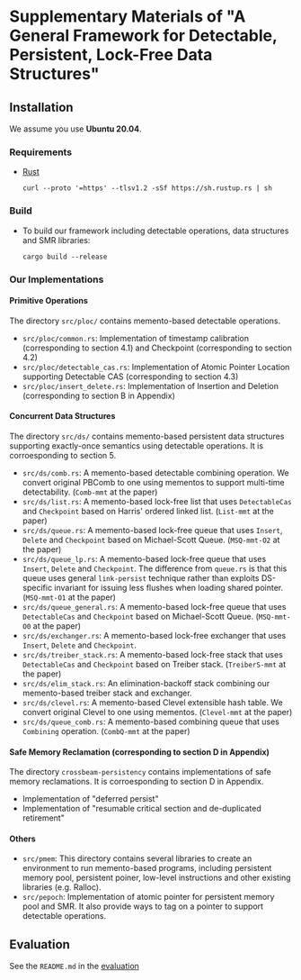 # Supplementary Materials of "A General Framework for Detectable, Persistent, Lock-Free Data Structures"

## Installation

We assume you use **Ubuntu 20.04**.

### Requirements

- [Rust](https://www.rust-lang.org/)
  ```
  curl --proto '=https' --tlsv1.2 -sSf https://sh.rustup.rs | sh
  ```

### Build

- To build our framework including detectable operations, data structures and SMR libraries:
  ```
  cargo build --release
  ```

### Our Implementations

#### Primitive Operations

The directory `src/ploc/` contains memento-based detectable operations.

- `src/ploc/common.rs`: Implementation of timestamp calibration (corresponding to section 4.1) and Checkpoint (corresponding to section 4.2)
- `src/ploc/detectable_cas.rs`: Implementation of Atomic Pointer Location supporting Detectable CAS (corresponding to section 4.3)
- `src/ploc/insert_delete.rs`: Implementation of Insertion and Deletion (corresponding to section B in Appendix)

#### Concurrent Data Structures

The directory `src/ds/` contains memento-based persistent data structures supporting exactly-once semantics using detectable operations. It is corroesponding to section 5.

- `src/ds/comb.rs`: A memento-based detectable combining operation. We convert original PBComb to one using mementos to support multi-time detectability. (`Comb-mmt` at the paper)
- `src/ds/list.rs`: A memento-based lock-free list that uses `DetectableCas` and `Checkpoint` based on Harris' ordered linked list. (`List-mmt` at the paper)
- `src/ds/queue.rs`: A memento-based lock-free queue that uses `Insert`, `Delete` and `Checkpoint` based on Michael-Scott Queue. (`MSQ-mmt-O2` at the paper)
- `src/ds/queue_lp.rs`: A memento-based lock-free queue that uses `Insert`, `Delete` and `Checkpoint`. The difference from `queue.rs` is that this queue uses general `link-persist` technique rather than exploits DS-specific invariant for issuing less flushes when loading shared pointer. (`MSQ-mmt-O1` at the paper)
- `src/ds/queue_general.rs`: A memento-based lock-free queue that uses `DetectableCas` and `Checkpoint` based on Michael-Scott Queue. (`MSQ-mmt-O0` at the paper)
- `src/ds/exchanger.rs`: A memento-based lock-free exchanger that uses `Insert`, `Delete` and `Checkpoint`.
- `src/ds/treiber_stack.rs`: A memento-based lock-free stack that uses `DetectableCas` and `Checkpoint` based on Treiber stack. (`TreiberS-mmt` at the paper)
- `src/ds/elim_stack.rs`: An elimination-backoff stack combining our memento-based treiber stack and exchanger.
- `src/ds/clevel.rs`: A memento-based Clevel extensible hash table. We convert original Clevel to one using mementos. (`Clevel-mmt` at the paper)
- `src/ds/queue_comb.rs`: A memento-based combining queue that uses `Combining` operation. (`CombQ-mmt` at the paper)

#### Safe Memory Reclamation (corresponding to section D in Appendix)

The directory `crossbeam-persistency` contains implementations of safe memory reclamations. It is corroesponding to section D in Appendix.

- Implementation of "deferred persist"
- Implementation of "resumable critical section and de-duplicated retirement"

#### Others

- `src/pmem`: This directory contains several libraries to create an environment to run memento-based programs, including persistent memory pool, persistent poiner, low-level instructions and other existing libraries (e.g. Ralloc).
- `src/pepoch`: Implementation of atomic pointer for persistent memory pool and SMR. It also provide ways to tag on a pointer to support detectable operations.

## Evaluation

See the `README.md` in the [evaluation](./evaluation)
